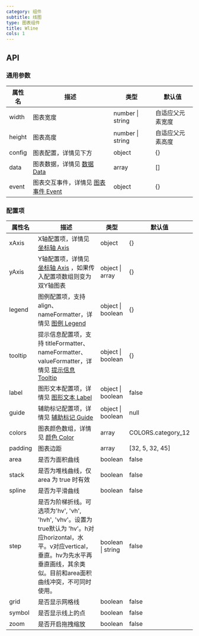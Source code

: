 ```yaml
---
category: 组件
subtitle: 线图
type: 图表组件
title: Wline
cols: 1
---
```



## API

### 通用参数

| 属性名    | 描述                                       | 类型               | 默认值      |
| ------ | ---------------------------------------- | ---------------- | -------- |
| width  | 图表宽度                                     | number \| string | 自适应父元素宽度 |
| height | 图表高度                                     | number \| string | 自适应父元素高度 |
| config | 图表配置，详情见下方                               | object           | {}       |
| data   | 图表数据，详情见 [数据 Data](http://aisc.alibaba-inc.com/site/pc#/cate/4/page/140) | array            | []       |
| event  | 图表交互事件，详情见 [图表事件 Event](http://aisc.alibaba-inc.com/site/pc#/cate/4/page/145) | object           | {}       |

### 配置项

| 属性名     | 描述                                       | 类型                | 默认值                |
| ------- | ---------------------------------------- | ----------------- | ------------------ |
| xAxis   | X轴配置项，详情见 [坐标轴 Axis](http://aisc.alibaba-inc.com/site/pc#/cate/4/page/141) | object            | {}                 |
| yAxis   | Y轴配置项，详情见 [坐标轴 Axis](http://aisc.alibaba-inc.com/site/pc#/cate/4/page/141) ，如果传入配置项数组则变为双Y轴图表 | object \| array   | {}                 |
| legend  | 图例配置项，支持 align、nameFormatter，详情见 [图例 Legend](http://aisc.alibaba-inc.com/site/pc#/cate/4/page/142) | object \| boolean | {}                 |
| tooltip | 提示信息配置项，支持 titleFormatter、nameFormatter、valueFormatter，详情见 [提示信息 Tooltip](http://aisc.alibaba-inc.com/site/pc#/cate/4/page/143) | object \| boolean | {}                 |
| label | 图形文本配置项，详情见 [图形文本 Label](http://aisc.alibaba-inc.com/site/pc#/cate/4/page/286) | object \| boolean | false             |
| guide   | 辅助标记配置项，详情见 [辅助标记 Guide](http://aisc.alibaba-inc.com/site/pc#/cate/4/page/144) | object \| boolean | null               |
| colors  | 图表颜色数组，详情见 [颜色 Color](http://aisc.alibaba-inc.com/site/pc#/cate/4/page/149) | array             | COLORS.category_12 |
| padding | 图表边距                                     | array             | [32, 5, 32, 45]    |
| area    | 是否为面积曲线                                  | boolean           | false              |
| stack   | 是否为堆栈曲线，仅 area 为 true 时有效                | boolean           | false              |
| spline  | 是否为平滑曲线                                  | boolean           | false              |
| step | 是否为阶梯折线。可选项为'hv', 'vh', 'hvh', 'vhv'。设置为true默认为 'hv'。h对应horizontal，水平。v对应vertical，垂直。hv为先水平再垂直画线，其余类似。目前和area面积曲线冲突，不可同时使用。 | boolean \| string | false |
| grid    | 是否显示网格线                                  | boolean           | false              |
| symbol  | 是否显示线上的点                                 | boolean           | false              |
| zoom | 是否开启拖拽缩放 | boolean | false |

